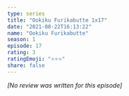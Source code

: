 ```yaml
---
type: series
title: "Ookiku Furikabutte 1x17"
date: "2021-08-22T16:13:22"
name: "Ookiku Furikabutte"
season: 1
episode: 17
rating: 3
ratingEmoji: "⭐️⭐️⭐️"
share: false
---
```


*[No review was written for this episode]*
